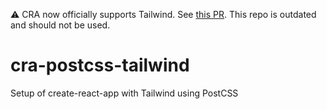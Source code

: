 ⚠️ CRA now officially supports Tailwind. See [this PR](https://github.com/facebook/create-react-app/pull/11717). This repo is outdated and should not be used.

# cra-postcss-tailwind
Setup of create-react-app with Tailwind using PostCSS
